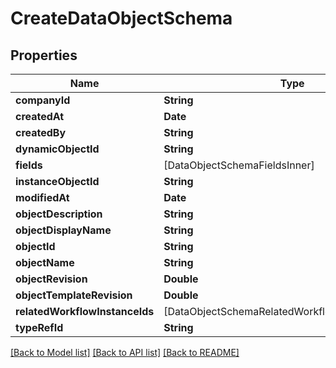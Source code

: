 # CreateDataObjectSchema

## Properties
Name | Type | Description | Notes
------------ | ------------- | ------------- | -------------
**companyId** | **String** |  | 
**createdAt** | **Date** |  | 
**createdBy** | **String** |  | 
**dynamicObjectId** | **String** |  | 
**fields** | [DataObjectSchemaFieldsInner] |  | 
**instanceObjectId** | **String** |  | 
**modifiedAt** | **Date** |  | 
**objectDescription** | **String** |  | 
**objectDisplayName** | **String** |  | 
**objectId** | **String** |  | 
**objectName** | **String** |  | 
**objectRevision** | **Double** |  | 
**objectTemplateRevision** | **Double** |  | 
**relatedWorkflowInstanceIds** | [DataObjectSchemaRelatedWorkflowInstanceIdsInner] |  | [optional] 
**typeRefId** | **String** |  | 

[[Back to Model list]](../README.md#documentation-for-models) [[Back to API list]](../README.md#documentation-for-api-endpoints) [[Back to README]](../README.md)


